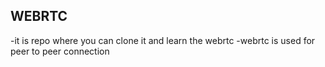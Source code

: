 ## WEBRTC

-it is repo where you can clone it and learn the webrtc
-webrtc is used for peer to peer connection

